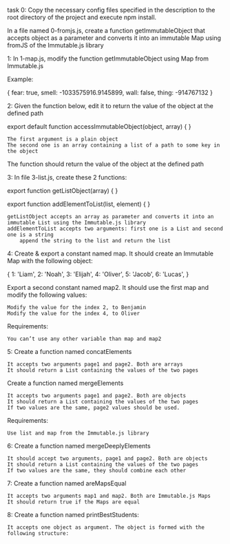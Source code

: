 task 0:
Copy the necessary config files specified in the description to the root directory of the project and execute npm install.

In a file named 0-fromjs.js, create a function getImmutableObject that accepts object as a parameter and converts it into an immutable Map using fromJS of the Immutable.js library

1:
In 1-map.js, modify the function getImmutableObject using Map from Immutable.js

Example:

{
     fear: true,
     smell: -1033575916.9145899,
     wall: false,
     thing: -914767132
}


2:
Given the function below, edit it to return the value of the object at the defined path

export default function accessImmutableObject(object, array) {
}

    The first argument is a plain object
    The second one is an array containing a list of a path to some key in the object

The function should return the value of the object at the defined path

3:
In file 3-list.js, create these 2 functions:

export function getListObject(array) {
}

export function addElementToList(list, element) {
}

    getListObject accepts an array as parameter and converts it into an immutable List using the Immutable.js library
    addElementToList accepts two arguments: first one is a List and second one is a string
        append the string to the list and return the list


4:
Create & export a constant named map. It should create an Immutable Map with the following object:

 {
     1: 'Liam',
     2: 'Noah',
     3: 'Elijah',
     4: 'Oliver',
     5: 'Jacob',
     6: 'Lucas',
}

Export a second constant named map2. It should use the first map and modify the following values:

    Modify the value for the index 2, to Benjamin
    Modify the value for the index 4, to Oliver

Requirements:

    You can’t use any other variable than map and map2


5:
Create a function named concatElements

    It accepts two arguments page1 and page2. Both are arrays
    It should return a List containing the values of the two pages

Create a function named mergeElements

    It accepts two arguments page1 and page2. Both are objects
    It should return a List containing the values of the two pages
    If two values are the same, page2 values should be used.

Requirements:

    Use list and map from the Immutable.js library


6:
Create a function named mergeDeeplyElements

    It should accept two arguments, page1 and page2. Both are objects
    It should return a List containing the values of the two pages
    If two values are the same, they should combine each other


7:
Create a function named areMapsEqual

    It accepts two arguments map1 and map2. Both are Immutable.js Maps
    It should return true if the Maps are equal


8:
Create a function named printBestStudents:

    It accepts one object as argument. The object is formed with the following structure:

